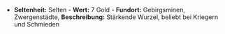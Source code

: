  - **Seltenheit:** Selten - **Wert:** 7 Gold - **Fundort:** Gebirgsminen, Zwergenstädte, **Beschreibung:** Stärkende Wurzel, beliebt bei Kriegern und Schmieden